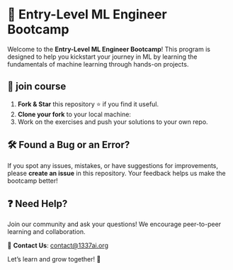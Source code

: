 # 🚀 Entry-Level ML Engineer Bootcamp  

Welcome to the **Entry-Level ML Engineer Bootcamp**! This program is designed to help you kickstart your journey in ML by learning the fundamentals of machine learning through hands-on projects.  

## 🌟 join course  

1. **Fork & Star** this repository ⭐ if you find it useful.  
2. **Clone your fork** to your local machine:  
3. Work on the exercises and push your solutions to your own repo.  
## 🛠 Found a Bug or an Error?  

If you spot any issues, mistakes, or have suggestions for improvements, please **create an issue** in this repository. Your feedback helps us make the bootcamp better!  

## ❓ Need Help?  

Join our community and ask your questions! We encourage peer-to-peer learning and collaboration.  

📩 **Contact Us**: [contact@1337ai.org](mailto:contact@1337ai.org)  

Let’s learn and grow together! 🚀
